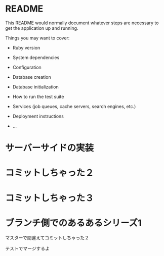 # README

This README would normally document whatever steps are necessary to get the
application up and running.

Things you may want to cover:

* Ruby version

* System dependencies

* Configuration

* Database creation

* Database initialization

* How to run the test suite

* Services (job queues, cache servers, search engines, etc.)

* Deployment instructions

* ...

# サーバーサイドの実装

# コミットしちゃった２

# コミットしちゃった３


# ブランチ側でのあるあるシリーズ1

マスターで間違えてコミットしちゃった２


テストでマージするよ